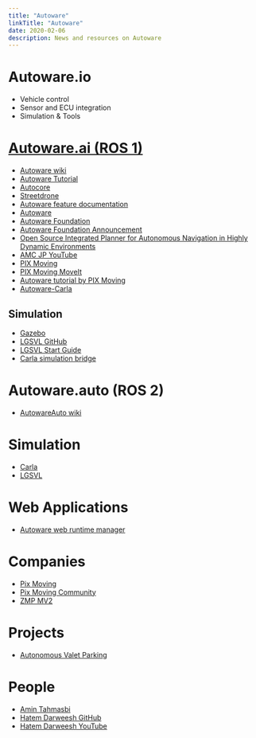 ```yaml
---
title: "Autoware"
linkTitle: "Autoware"
date: 2020-02-06
description: News and resources on Autoware
---
```

# Autoware.io
* Vehicle control
* Sensor and ECU integration
* Simulation & Tools

# [Autoware.ai (ROS 1)](https://gitlab.com/autowarefoundation/autoware.ai)
* [Autoware wiki](https://gitlab.com/autowarefoundation/autoware.ai/autoware/-/wikis/home)
* [Autoware Tutorial](https://github.com/pixmoving-moveit/Autoware_tutorial)
* [Autocore](https://github.com/autocore-ai)
* [Streetdrone](https://streetdrone.com/)
* [Autoware feature documentation](https://autoware.readthedocs.io/en/feature-documentation_rtd/index.html)
* [Autoware](https://www.autoware.auto/)
* [Autoware Foundation](https://github.com/autowarefoundation)
* [Autoware Foundation Announcement](https://www.tier4.jp/en/news/20181210-awf/)
* [Open Source Integrated Planner for Autonomous Navigation in Highly Dynamic Environments](https://www.fujipress.jp/jrm/rb/robot002900040668/)
* [AMC JP YouTube](https://www.youtube.com/channel/UCtUkb-IvlrqaNOsgcV3QRhQ)
* [PIX Moving](https://medium.com/pixmoving)
* [PIX Moving MoveIt](https://github.com/pixmoving-moveit)
* [Autoware tutorial by PIX Moving](https://github.com/pixmoving-moveit/Autoware_tutorial)
* [Autoware-Carla](https://github.com/carla-simulator/carla-autoware)

## Simulation
* [Gazebo](https://gitlab.com/autowarefoundation/autoware.ai/autoware/-/wikis/Gazebo-Simulation-Start)
* [LGSVL GitHub](https://github.com/lgsvl/Autoware)
* [LGSVL Start Guide](https://gitlab.com/autowarefoundation/autoware.ai/autoware/-/wikis/LGSVL-Simulator-Quick-Start-Guide)
* [Carla simulation bridge](https://gitlab.com/autowarefoundation/autoware.ai/simulation/-/tree/master/carla_simulator_bridge)

# Autoware.auto (ROS 2)
* [AutowareAuto wiki](https://autowarefoundation.gitlab.io/autoware.auto/AutowareAuto/index.html)

# Simulation
* [Carla](http://carla.org/)
* [LGSVL](https://autowarefoundation.gitlab.io/autoware.auto/AutowareAuto/lgsvl.html)

# Web Applications
* [Autoware web runtime manager](https://github.com/tier4/autoware_web_runtime_manager)

# Companies
* [Pix Moving](https://www.pixmoving.com/)
* [Pix Moving Community](https://github.com/pixmoving-moveit)
* [ZMP MV2](https://www.zmp.co.jp/en/products/robocar-mv?lang=en)

# Projects
* [Autonomous Valet Parking](https://avp-project.uk/autoware)

# People
* [Amin Tahmasbi](https://github.com/amintahmasbi)
* [Hatem Darweesh GitHub](https://github.com/hatem-darweesh)
* [Hatem Darweesh YouTube](https://www.youtube.com/channel/UCl1UROdErP1m2t_eiLLcl8w)
